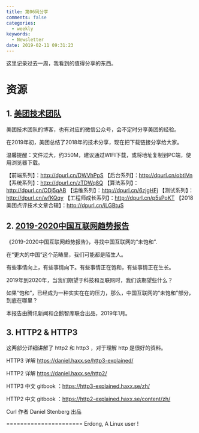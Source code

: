```yaml
---
title: 第06周分享
comments: false
categories:
  - weekly
keywords:
  - Newsletter
date: 2019-02-11 09:31:23
---
```




这里记录过去一周，我看到的值得分享的东西。

<!--more-->

# 资源

## 1. [美团技术团队](https://tech.meituan.com)

美团技术团队的博客，也有对应的微信公众号，会不定时分享美团的经验。

在2019年初，美团总结了2018年的技术分享，现在把下载链接分享给大家。

温馨提醒：文件过大，约350M，建议通过WIFI下载，或将地址复制到PC端，使用浏览器下载。

【前端系列】：http://dpurl.cn/DWVhPpS
【后台系列】：http://dpurl.cn/obtIVn
【系统系列】：http://dpurl.cn/zTDWq8Q
【算法系列】：http://dpurl.cn/ODj5qAB
【运维系列】：http://dpurl.cn/6zjgHFj
【测试系列】：http://dpurl.cn/wfKQqy
【工程师成长系列】：http://dpurl.cn/p5sPoKT
【2018美团点评技术文章合辑】：http://dpurl.cn/iLGBtuS


## 2. [2019-2020中国互联网趋势报告](https://mp.weixin.qq.com/s/BXAVztTFIAdJBxdFkPj-Qg)

《2019-2020中国互联网趋势报告》，寻找中国互联网的“未饱和”.

在“更大的中国”这个范畴里，我们可能都是陌生人。

有些事情向上，有些事情向下。有些事情正在饱和，有些事情正在生长。

2019年到2020年，当我们期望于科技和互联网时，我们该期望些什么？

如果“饱和”，已经成为一种实实在在的压力，那么，中国互联网的“未饱和”部分，到底在哪里？

本报告由腾讯新闻和企鹅智库联合出品，2019年1月。


## 3. HTTP2 & HTTP3

这两部分详细讲解了 http2 和 http3 ，对于理解 http 是很好的资料。

HTTP3 详解 https://daniel.haxx.se/http3-explained/ 

HTTP2 详解 https://daniel.haxx.se/http2/

HTTP3 中文 gitbook ：https://http3-explained.haxx.se/zh/

HTTP2 中文 gitbook ：https://http2-explained.haxx.se/content/zh/

Curl 作者 Daniel Stenberg 出品





======================
Erdong, A Linux user !
